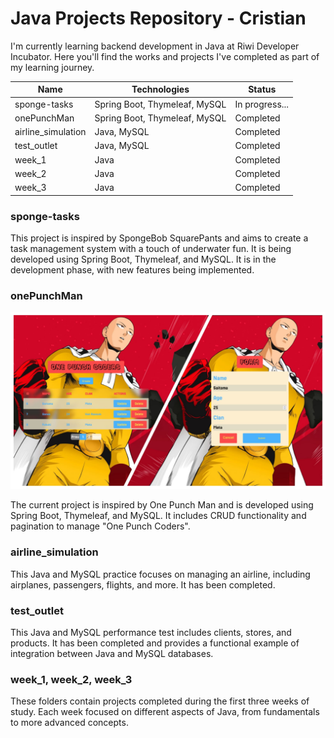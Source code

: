 # Java Projects Repository - Cristian

I'm currently learning backend development in Java at Riwi Developer Incubator. Here you'll find the works and projects I've completed as part of my learning journey.

| Name               | Technologies                       | Status           |
|--------------------|------------------------------------|------------------|
| sponge-tasks       | Spring Boot, Thymeleaf, MySQL      | In progress...   |
| onePunchMan        | Spring Boot, Thymeleaf, MySQL      | Completed        |
| airline_simulation | Java, MySQL                        | Completed        |
| test_outlet        | Java, MySQL                        | Completed        |
| week_1             | Java                               | Completed        |
| week_2             | Java                               | Completed        |
| week_3             | Java                               | Completed        |


### sponge-tasks
<!-- ![One Punch Man Management View](./onePunchMan/src/main/resources/static/viewOnePuchMan.jpeg) -->
This project is inspired by SpongeBob SquarePants and aims to create a task management system with a touch of underwater fun. It is being developed using Spring Boot, Thymeleaf, and MySQL. It is in the development phase, with new features being implemented.


### onePunchMan
![One Punch Man Management View](./onePunchMan/src/main/resources/static/viewOnePuchMan.jpeg)

The current project is inspired by One Punch Man and is developed using Spring Boot, Thymeleaf, and MySQL. It includes CRUD functionality and pagination to manage "One Punch Coders".

### airline_simulation


This Java and MySQL practice focuses on managing an airline, including airplanes, passengers, flights, and more. It has been completed.

### test_outlet

This Java and MySQL performance test includes clients, stores, and products. It has been completed and provides a functional example of integration between Java and MySQL databases.

### week_1, week_2, week_3

These folders contain projects completed during the first three weeks of study. Each week focused on different aspects of Java, from fundamentals to more advanced concepts.
